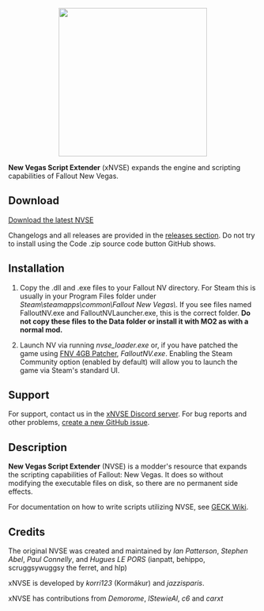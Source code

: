 
<p align="center">
  <a href="https://github.com/xNVSE/NVSE/releases">
    <img height="300px" src="https://i.imgur.com/A17LUFv.png">
  </a>
</p>

**New Vegas Script Extender** (xNVSE) expands the engine and scripting capabilities of Fallout New Vegas.

## Download

[Download the latest NVSE](https://github.com/xNVSE/NVSE/releases)

Changelogs and all releases are provided in the [releases section](https://github.com/xNVSE/NVSE/releases). Do not try to install using the Code .zip source code button GitHub shows.

## Installation

1. Copy the .dll and .exe files to your Fallout NV directory. For Steam this is usually in your Program Files folder under *Steam\\steamapps\\common\\Fallout New Vegas\\*. If you see files named FalloutNV.exe and FalloutNVLauncher.exe, this is the correct folder. **Do not copy these files to the Data folder or install it with MO2 as with a normal mod.**

2. Launch NV via running *nvse_loader.exe* or, if you have patched the game using [FNV 4GB Patcher](https://www.nexusmods.com/newvegas/mods/62552/), *FalloutNV.exe*. Enabling the Steam Community option (enabled by default) will allow you to launch the game via Steam's standard UI.

## Support

For support, contact us in the [xNVSE Discord server](https://discord.gg/EebN93s). For bug reports and other problems, [create a new GitHub issue](https://github.com/NVSEx/NVSE/issues).

## Description

**New Vegas Script Extender** (NVSE) is a modder's resource that expands the scripting capabilities of Fallout: New Vegas. It does so without modifying the executable files on disk, so there are no permanent side effects.


For documentation on how to write scripts utilizing NVSE, see [GECK Wiki](https://geckwiki.com/index.php?title=Main_Page).

## Credits

The original NVSE was created and maintained by *Ian Patterson*, 
*Stephen Abel*, *Paul Connelly*, and *Hugues LE PORS*
(ianpatt, behippo, scruggsywuggsy the ferret, and hlp)

xNVSE is developed by *korri123* (Kormákur) and *jazzisparis*.

xNVSE has contributions from *Demorome*, *lStewieAl*, *c6* and *carxt*
